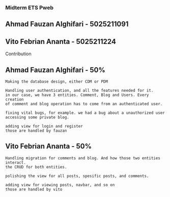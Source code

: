 ### Midterm ETS Pweb
## Ahmad Fauzan Alghifari - 5025211091
## Vito Febrian Ananta    - 5025211224


Contribution 
## Ahmad Fauzan Alghifari - 50%
    Making the database design, either CDM or PDM

    Handling user authentication, and all the features needed for it. 
    in our case, we have 3 entities. Comment, Blog and Users. Every creation
    of comment and blog operation has to come from an authenticated user.

    fixing vital bugs, for example. we had a bug about a unauthorized user
    accessing some private blog. 
    
    adding view for login and register
    those are handled by fauzan

## Vito Febrian Ananta - 50%
    Handling migration for comments and blog. And how those two entities interact.
    the CRUD for both entities. 

    polishing the view for all posts, spesific posts, and comments.

    adding view for viewing posts, navbar, and so on
    those are handled by vito
